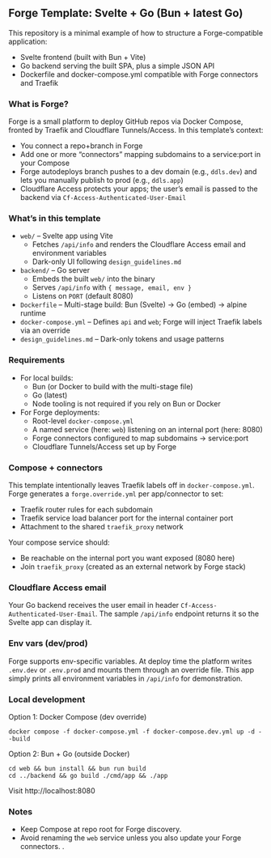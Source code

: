 ## Forge Template: Svelte + Go (Bun + latest Go)

This repository is a minimal example of how to structure a Forge-compatible application:

- Svelte frontend (built with Bun + Vite)
- Go backend serving the built SPA, plus a simple JSON API
- Dockerfile and docker-compose.yml compatible with Forge connectors and Traefik

### What is Forge?

Forge is a small platform to deploy GitHub repos via Docker Compose, fronted by Traefik and Cloudflare Tunnels/Access. In this template’s context:

- You connect a repo+branch in Forge
- Add one or more “connectors” mapping subdomains to a service:port in your Compose
- Forge autodeploys branch pushes to a dev domain (e.g., `ddls.dev`) and lets you manually publish to prod (e.g., `ddls.app`)
- Cloudflare Access protects your apps; the user’s email is passed to the backend via `Cf-Access-Authenticated-User-Email`

### What’s in this template

- `web/` – Svelte app using Vite
  - Fetches `/api/info` and renders the Cloudflare Access email and environment variables
  - Dark-only UI following `design_guidelines.md`
- `backend/` – Go server
  - Embeds the built `web/` into the binary
  - Serves `/api/info` with `{ message, email, env }`
  - Listens on `PORT` (default 8080)
- `Dockerfile` – Multi-stage build: Bun (Svelte) → Go (embed) → alpine runtime
- `docker-compose.yml` – Defines `api` and `web`; Forge will inject Traefik labels via an override
- `design_guidelines.md` – Dark-only tokens and usage patterns

### Requirements

- For local builds:
  - Bun (or Docker to build with the multi-stage file)
  - Go (latest)
  - Node tooling is not required if you rely on Bun or Docker
- For Forge deployments:
  - Root-level `docker-compose.yml`
  - A named service (here: `web`) listening on an internal port (here: 8080)
  - Forge connectors configured to map subdomains → service:port
  - Cloudflare Tunnels/Access set up by Forge

### Compose + connectors

This template intentionally leaves Traefik labels off in `docker-compose.yml`. Forge generates a `forge.override.yml` per app/connector to set:

- Traefik router rules for each subdomain
- Traefik service load balancer port for the internal container port
- Attachment to the shared `traefik_proxy` network

Your compose service should:

- Be reachable on the internal port you want exposed (8080 here)
- Join `traefik_proxy` (created as an external network by Forge stack)

### Cloudflare Access email

Your Go backend receives the user email in header `Cf-Access-Authenticated-User-Email`. The sample `/api/info` endpoint returns it so the Svelte app can display it.

### Env vars (dev/prod)

Forge supports env-specific variables. At deploy time the platform writes `.env.dev` or `.env.prod` and mounts them through an override file. This app simply prints all environment variables in `/api/info` for demonstration.

### Local development

Option 1: Docker Compose (dev override)

```
docker compose -f docker-compose.yml -f docker-compose.dev.yml up -d --build
```

Option 2: Bun + Go (outside Docker)

```
cd web && bun install && bun run build
cd ../backend && go build ./cmd/app && ./app
```

Visit http://localhost:8080

### Notes

- Keep Compose at repo root for Forge discovery.
- Avoid renaming the `web` service unless you also update your Forge connectors.
.
